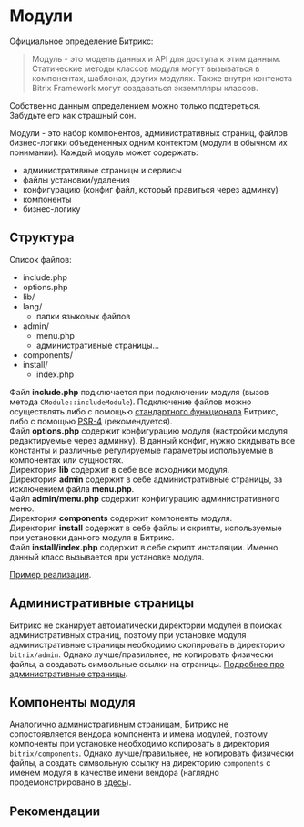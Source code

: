 # Модули

Официальное определение Битрикс:
> Модуль - это модель данных и API для доступа к этим данным. Статические методы классов модуля могут вызываться в компонентах, шаблонах, других модулях. Также внутри контекста Bitrix Framework могут создаваться экземпляры классов.

Собственно данным определением можно только подтереться. Забудьте его как страшный сон.

Модули - это набор компонентов, административных страниц, файлов бизнес-логики объедененных одним контектом (модули в обычном их понимании).
Каждый модуль может содержать:
- административные страницы и сервисы
- файлы установки/удаления
- конфигурацию (конфиг файл, который правиться через админку)
- компоненты
- бизнес-логику

## Структура

Список файлов:
- include.php
- options.php
- lib/
- lang/
  - папки языковых файлов
- admin/
  - menu.php
  - административные страницы...
- components/
- install/
  - index.php

Файл **include.php** подключается при подключении модуля (вызов метода `CModule::includeModule`). Подключение файлов можно осуществлять либо с помощью [стандартного функционала](https://dev.1c-bitrix.ru/api_d7/bitrix/main/loader/registerautoloadclasses.php) Битрикс, либо с помощью [PSR-4](https://www.php-fig.org/psr/psr-4/) (рекомендуется).  
Файл **options.php** содержит конфигурацию модуля (настройки модуля редактируемые через админку). В данный конфиг, нужно скидывать все константы и различные регулируемые параметры используемые в компонентах или сущностях.  
Директория **lib** содержит в себе все исходники модуля.  
Директория **admin** содержит в себе административные страницы, за исключением файла **menu.php**.  
Файл **admin/menu.php** содержит конфигурацию административного меню.  
Директория **components** содержит компоненты модуля.  
Директория **install** содержит в себе файлы и скрипты, используемые при установки данного модуля в Битрикс.  
Файл **install/index.php** содержит в себе скрипт инсталяции. Именно данный класс вызывается при установке модуля.

[Пример реализации](https://github.com/irpsv/bitrix-module/tree/master/src).

## Административные страницы

Битрикс не сканирует автоматически директории модулей в поисках административных страниц, поэтому при установке модуля административные страницы необходимо скопировать в директорию `bitrix/admin`.
Однако лучше/правильнее, не копировать физически файлы, а создавать символьные ссылки на страницы.
[Подробнее про административные страницы](admin-pages.md).

## Компоненты модуля

Аналогично административным страницам, Битрикс не сопостоявляется вендора компонента и имена модулей, поэтому компоненты при установке необходимо копировать в директория `bitrix/components`.
Однако лучше/правильнее, не копировать физически файлы, а создать символьную ссылку на директорию `components` с именем модуля в качестве имени вендора (наглядно продемонстрировано в [здесь](https://github.com/irpsv/bitrix-module/tree/master/src/install/index.php)).

## Рекомендации
